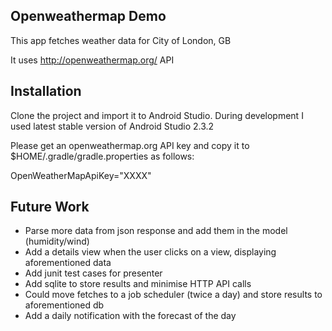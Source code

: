 Openweathermap Demo
------------------------------------------------
This app fetches weather data for City of London, GB

It uses http://openweathermap.org/ API

Installation
------------------------------------------------
Clone the project and import it to Android Studio.
During development I used latest stable version of Android Studio 2.3.2

Please get an openweathermap.org API key and copy it to $HOME/.gradle/gradle.properties as follows:

OpenWeatherMapApiKey="XXXX"

Future Work
------------------------------------------------
 - Parse more data from json response and add them in the model (humidity/wind)
 - Add a details view when the user clicks on a view, displaying aforementioned data
 - Add junit test cases for presenter
 - Add sqlite to store results and minimise HTTP API calls
 - Could move fetches to a job scheduler (twice a day) and store results to aforementioned db
 - Add a daily notification with the forecast of the day
